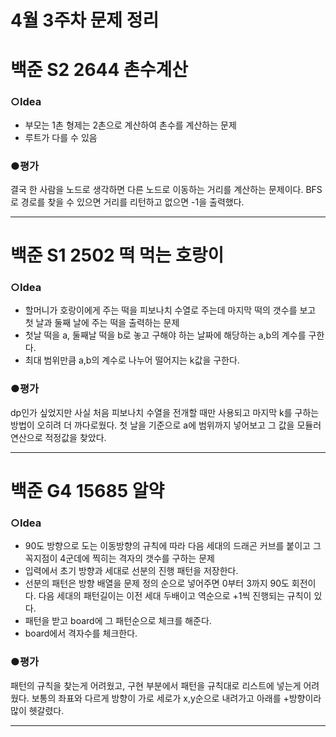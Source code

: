 # 4월 3주차 문제 정리

# 백준 S2 2644 촌수계산 

### ○Idea

- 부모는 1촌 형제는 2촌으로 계산하여 촌수를 계산하는 문제
- 루트가 다를 수 있음

### ●평가

결국 한 사람을 노드로 생각하면 다른 노드로 이동하는 거리를 계산하는 문제이다.
BFS로 경로를 찾을 수 있으면 거리를 리턴하고 없으면 -1을 출력했다.

------

# 백준 S1 2502 떡 먹는 호랑이

### ○Idea

- 할머니가 호랑이에게 주는 떡을 피보나치 수열로 주는데 마지막 떡의 갯수를 보고 첫 날과 둘째 날에 주는 떡을 출력하는 문제
- 첫날 떡을 a, 둘째날 떡을 b로 놓고 구해야 하는 날짜에 해당하는 a,b의 계수를 구한다.
- 최대 범위만큼 a,b의 계수로 나누어 떨어지는 k값을 구한다. 

### ●평가

dp인가 싶었지만 사실 처음 피보나치 수열을 전개할 때만 사용되고 마지막 k를 구하는 방법이 오히려 더 까다로웠다.
첫 날을 기준으로 a에 범위까지 넣어보고 그 값을 모듈러 연산으로 적정값을 찾았다.

------

# 백준 G4 15685 알약

### ○Idea

- 90도 방향으로 도는 이동방향의 규칙에 따라 다음 세대의 드래곤 커브를 붙이고 그 꼭지점이 4군데에 찍히는 격자의 갯수를 구하는 문제
- 입력에서 초기 방향과 세대로 선분의 진행 패턴을 저장한다.
- 선분의 패턴은 방향 배열을 문제 정의 순으로 넣어주면 0부터 3까지 90도 회전이다. 다음 세대의 패턴길이는 이전 세대 두배이고 역순으로 +1씩 진행되는 규칙이 있다.
- 패턴을 받고 board에 그 패턴순으로 체크를 해준다.
- board에서 격자수를 체크한다.

### ●평가

패턴의 규칙을 찾는게 어려웠고, 구현 부분에서 패턴을 규칙대로 리스트에 넣는게 어려웠다.
보통의 좌표와 다르게 방향이 가로 세로가 x,y순으로 내려가고 아래를 +방향이라 많이 헷갈렸다.

------